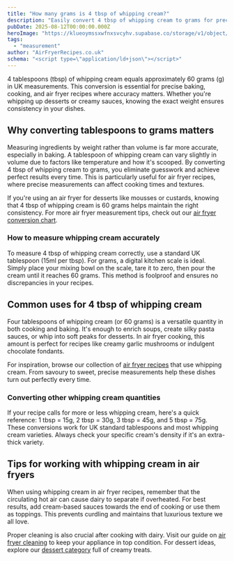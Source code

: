 ```yaml
---
title: "How many grams is 4 tbsp of whipping cream?"
description: "Easily convert 4 tbsp of whipping cream to grams for precise baking and cooking with this simple UK measurement guide."
pubDate: 2025-08-12T00:00:00.000Z
heroImage: "https://klueoymssxwfnxsvcyhv.supabase.co/storage/v1/object/public/md/how-many-grams-is-4-tbsp-whipping-cream-eeed606e.webp"
tags:
  - "measurement"
author: "AirFryerRecipes.co.uk"
schema: "<script type=\"application/ld+json\"></script>"
---
```


<p>4 tablespoons (tbsp) of whipping cream equals approximately 60 grams (g) in UK measurements. This conversion is essential for precise baking, cooking, and air fryer recipes where accuracy matters. Whether you're whipping up desserts or creamy sauces, knowing the exact weight ensures consistency in your dishes.</p>  

<h2>Why converting tablespoons to grams matters</h2>  
<p>Measuring ingredients by weight rather than volume is far more accurate, especially in baking. A tablespoon of whipping cream can vary slightly in volume due to factors like temperature and how it's scooped. By converting 4 tbsp of whipping cream to grams, you eliminate guesswork and achieve perfect results every time. This is particularly useful for air fryer recipes, where precise measurements can affect cooking times and textures.</p>  

<p>If you're using an air fryer for desserts like mousses or custards, knowing that 4 tbsp of whipping cream is 60 grams helps maintain the right consistency. For more air fryer measurement tips, check out our <a href=https://www.airfryerrecipe.co.uk/air-fryer-conversion-chart>air fryer conversion chart</a>.</p>  

<h3>How to measure whipping cream accurately</h3>  
<p>To measure 4 tbsp of whipping cream correctly, use a standard UK tablespoon (15ml per tbsp). For grams, a digital kitchen scale is ideal. Simply place your mixing bowl on the scale, tare it to zero, then pour the cream until it reaches 60 grams. This method is foolproof and ensures no discrepancies in your recipes.</p>  

<h2>Common uses for 4 tbsp of whipping cream</h2>  
<p>Four tablespoons of whipping cream (or 60 grams) is a versatile quantity in both cooking and baking. It's enough to enrich soups, create silky pasta sauces, or whip into soft peaks for desserts. In air fryer cooking, this amount is perfect for recipes like creamy garlic mushrooms or indulgent chocolate fondants.</p>  

<p>For inspiration, browse our collection of <a href=https://www.airfryerrecipe.co.uk/recipes>air fryer recipes</a> that use whipping cream. From savoury to sweet, precise measurements help these dishes turn out perfectly every time.</p>  

<h3>Converting other whipping cream quantities</h3>  
<p>If your recipe calls for more or less whipping cream, here's a quick reference: 1 tbsp = 15g, 2 tbsp = 30g, 3 tbsp = 45g, and 5 tbsp = 75g. These conversions work for UK standard tablespoons and most whipping cream varieties. Always check your specific cream's density if it's an extra-thick variety.</p>  

<h2>Tips for working with whipping cream in air fryers</h2>  
<p>When using whipping cream in air fryer recipes, remember that the circulating hot air can cause dairy to separate if overheated. For best results, add cream-based sauces towards the end of cooking or use them as toppings. This prevents curdling and maintains that luxurious texture we all love.</p>  

<p>Proper cleaning is also crucial after cooking with dairy. Visit our guide on <a href=https://www.airfryerrecipe.co.uk/air-fryer-cleaner>air fryer cleaning</a> to keep your appliance in top condition. For dessert ideas, explore our <a href=https://www.airfryerrecipe.co.uk/recipe-category/dessert>dessert category</a> full of creamy treats.</p>